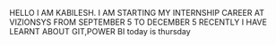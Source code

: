 HELLO I AM KABILESH. I AM STARTING MY INTERNSHIP CAREER AT VIZIONSYS FROM SEPTEMBER 5 TO DECEMBER 5
RECENTLY I HAVE LEARNT ABOUT GIT,POWER BI
today is thursday